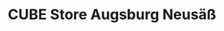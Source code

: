 ---
title: "CUBE Store Augsburg Neusäß"
url: /neusaess/cube-store-augsburg-neusaess/
shop: Fahrrad
---